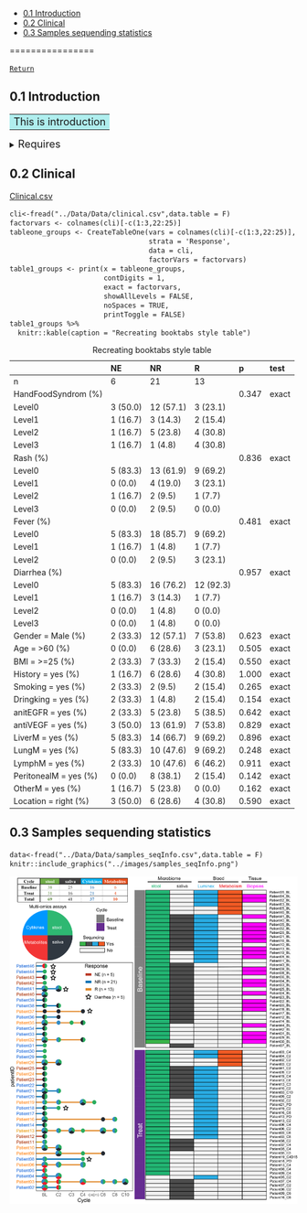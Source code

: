 -   [0.1 Introduction](#introduction)
-   [0.2 Clinical](#clinical)
-   [0.3 Samples sequending statistics](#samples-sequending-statistics)

================

[`Return`](./)

0.1 Introduction
----------------

<table>
<tr>
<td bgcolor="#AFEEEE">
<font size=4>This is introduction</font>
</td>
</tr>
</table>
<details>
<summary>
<font size=4>Requires</font>
</summary>

    library(tidyverse)
    library(ggthemes)
    library(ggsci)
    library(ggpubr)
    library(survminer)
    library(survival)
    library(survivalROC)
    library(reshape2)
    library(data.table)
    library(ggExtra)
    library(cowplot)
    library(ComplexHeatmap)
    library(scico)
    library(colorspace)
    library(RColorBrewer)
    library(lubridate)
    library(tableone)
    library(kableExtra)
    source("../R_function/colors.R")
    source("../R_function/surv_plot.R")
    theme_set(theme_cowplot())
    "%ni%" <- Negate("%in%")
    options(stringsAsFactors = F)

</details>

0.2 Clinical
------------

<a href="../Data/Data/clinical.csv" target="csv">Clinical.csv</a>

    cli<-fread("../Data/Data/clinical.csv",data.table = F)
    factorvars <- colnames(cli)[-c(1:3,22:25)]
    tableone_groups <- CreateTableOne(vars = colnames(cli)[-c(1:3,22:25)],
                                      strata = 'Response',
                                      data = cli, 
                                      factorVars = factorvars)
    table1_groups <- print(x = tableone_groups, 
                           contDigits = 1,     
                           exact = factorvars, 
                           showAllLevels = FALSE, 
                           noSpaces = TRUE, 
                           printToggle = FALSE) 
    table1_groups %>%
      knitr::kable(caption = "Recreating booktabs style table") 

<table>
<caption>
Recreating booktabs style table
</caption>
<thead>
<tr>
<th style="text-align:left;">
</th>
<th style="text-align:left;">
NE
</th>
<th style="text-align:left;">
NR
</th>
<th style="text-align:left;">
R
</th>
<th style="text-align:left;">
p
</th>
<th style="text-align:left;">
test
</th>
</tr>
</thead>
<tbody>
<tr>
<td style="text-align:left;">
n
</td>
<td style="text-align:left;">
6
</td>
<td style="text-align:left;">
21
</td>
<td style="text-align:left;">
13
</td>
<td style="text-align:left;">
</td>
<td style="text-align:left;">
</td>
</tr>
<tr>
<td style="text-align:left;">
HandFoodSyndrom (%)
</td>
<td style="text-align:left;">
</td>
<td style="text-align:left;">
</td>
<td style="text-align:left;">
</td>
<td style="text-align:left;">
0.347
</td>
<td style="text-align:left;">
exact
</td>
</tr>
<tr>
<td style="text-align:left;">
Level0
</td>
<td style="text-align:left;">
3 (50.0)
</td>
<td style="text-align:left;">
12 (57.1)
</td>
<td style="text-align:left;">
3 (23.1)
</td>
<td style="text-align:left;">
</td>
<td style="text-align:left;">
</td>
</tr>
<tr>
<td style="text-align:left;">
Level1
</td>
<td style="text-align:left;">
1 (16.7)
</td>
<td style="text-align:left;">
3 (14.3)
</td>
<td style="text-align:left;">
2 (15.4)
</td>
<td style="text-align:left;">
</td>
<td style="text-align:left;">
</td>
</tr>
<tr>
<td style="text-align:left;">
Level2
</td>
<td style="text-align:left;">
1 (16.7)
</td>
<td style="text-align:left;">
5 (23.8)
</td>
<td style="text-align:left;">
4 (30.8)
</td>
<td style="text-align:left;">
</td>
<td style="text-align:left;">
</td>
</tr>
<tr>
<td style="text-align:left;">
Level3
</td>
<td style="text-align:left;">
1 (16.7)
</td>
<td style="text-align:left;">
1 (4.8)
</td>
<td style="text-align:left;">
4 (30.8)
</td>
<td style="text-align:left;">
</td>
<td style="text-align:left;">
</td>
</tr>
<tr>
<td style="text-align:left;">
Rash (%)
</td>
<td style="text-align:left;">
</td>
<td style="text-align:left;">
</td>
<td style="text-align:left;">
</td>
<td style="text-align:left;">
0.836
</td>
<td style="text-align:left;">
exact
</td>
</tr>
<tr>
<td style="text-align:left;">
Level0
</td>
<td style="text-align:left;">
5 (83.3)
</td>
<td style="text-align:left;">
13 (61.9)
</td>
<td style="text-align:left;">
9 (69.2)
</td>
<td style="text-align:left;">
</td>
<td style="text-align:left;">
</td>
</tr>
<tr>
<td style="text-align:left;">
Level1
</td>
<td style="text-align:left;">
0 (0.0)
</td>
<td style="text-align:left;">
4 (19.0)
</td>
<td style="text-align:left;">
3 (23.1)
</td>
<td style="text-align:left;">
</td>
<td style="text-align:left;">
</td>
</tr>
<tr>
<td style="text-align:left;">
Level2
</td>
<td style="text-align:left;">
1 (16.7)
</td>
<td style="text-align:left;">
2 (9.5)
</td>
<td style="text-align:left;">
1 (7.7)
</td>
<td style="text-align:left;">
</td>
<td style="text-align:left;">
</td>
</tr>
<tr>
<td style="text-align:left;">
Level3
</td>
<td style="text-align:left;">
0 (0.0)
</td>
<td style="text-align:left;">
2 (9.5)
</td>
<td style="text-align:left;">
0 (0.0)
</td>
<td style="text-align:left;">
</td>
<td style="text-align:left;">
</td>
</tr>
<tr>
<td style="text-align:left;">
Fever (%)
</td>
<td style="text-align:left;">
</td>
<td style="text-align:left;">
</td>
<td style="text-align:left;">
</td>
<td style="text-align:left;">
0.481
</td>
<td style="text-align:left;">
exact
</td>
</tr>
<tr>
<td style="text-align:left;">
Level0
</td>
<td style="text-align:left;">
5 (83.3)
</td>
<td style="text-align:left;">
18 (85.7)
</td>
<td style="text-align:left;">
9 (69.2)
</td>
<td style="text-align:left;">
</td>
<td style="text-align:left;">
</td>
</tr>
<tr>
<td style="text-align:left;">
Level1
</td>
<td style="text-align:left;">
1 (16.7)
</td>
<td style="text-align:left;">
1 (4.8)
</td>
<td style="text-align:left;">
1 (7.7)
</td>
<td style="text-align:left;">
</td>
<td style="text-align:left;">
</td>
</tr>
<tr>
<td style="text-align:left;">
Level2
</td>
<td style="text-align:left;">
0 (0.0)
</td>
<td style="text-align:left;">
2 (9.5)
</td>
<td style="text-align:left;">
3 (23.1)
</td>
<td style="text-align:left;">
</td>
<td style="text-align:left;">
</td>
</tr>
<tr>
<td style="text-align:left;">
Diarrhea (%)
</td>
<td style="text-align:left;">
</td>
<td style="text-align:left;">
</td>
<td style="text-align:left;">
</td>
<td style="text-align:left;">
0.957
</td>
<td style="text-align:left;">
exact
</td>
</tr>
<tr>
<td style="text-align:left;">
Level0
</td>
<td style="text-align:left;">
5 (83.3)
</td>
<td style="text-align:left;">
16 (76.2)
</td>
<td style="text-align:left;">
12 (92.3)
</td>
<td style="text-align:left;">
</td>
<td style="text-align:left;">
</td>
</tr>
<tr>
<td style="text-align:left;">
Level1
</td>
<td style="text-align:left;">
1 (16.7)
</td>
<td style="text-align:left;">
3 (14.3)
</td>
<td style="text-align:left;">
1 (7.7)
</td>
<td style="text-align:left;">
</td>
<td style="text-align:left;">
</td>
</tr>
<tr>
<td style="text-align:left;">
Level2
</td>
<td style="text-align:left;">
0 (0.0)
</td>
<td style="text-align:left;">
1 (4.8)
</td>
<td style="text-align:left;">
0 (0.0)
</td>
<td style="text-align:left;">
</td>
<td style="text-align:left;">
</td>
</tr>
<tr>
<td style="text-align:left;">
Level3
</td>
<td style="text-align:left;">
0 (0.0)
</td>
<td style="text-align:left;">
1 (4.8)
</td>
<td style="text-align:left;">
0 (0.0)
</td>
<td style="text-align:left;">
</td>
<td style="text-align:left;">
</td>
</tr>
<tr>
<td style="text-align:left;">
Gender = Male (%)
</td>
<td style="text-align:left;">
2 (33.3)
</td>
<td style="text-align:left;">
12 (57.1)
</td>
<td style="text-align:left;">
7 (53.8)
</td>
<td style="text-align:left;">
0.623
</td>
<td style="text-align:left;">
exact
</td>
</tr>
<tr>
<td style="text-align:left;">
Age = &gt;60 (%)
</td>
<td style="text-align:left;">
0 (0.0)
</td>
<td style="text-align:left;">
6 (28.6)
</td>
<td style="text-align:left;">
3 (23.1)
</td>
<td style="text-align:left;">
0.505
</td>
<td style="text-align:left;">
exact
</td>
</tr>
<tr>
<td style="text-align:left;">
BMI = &gt;=25 (%)
</td>
<td style="text-align:left;">
2 (33.3)
</td>
<td style="text-align:left;">
7 (33.3)
</td>
<td style="text-align:left;">
2 (15.4)
</td>
<td style="text-align:left;">
0.550
</td>
<td style="text-align:left;">
exact
</td>
</tr>
<tr>
<td style="text-align:left;">
History = yes (%)
</td>
<td style="text-align:left;">
1 (16.7)
</td>
<td style="text-align:left;">
6 (28.6)
</td>
<td style="text-align:left;">
4 (30.8)
</td>
<td style="text-align:left;">
1.000
</td>
<td style="text-align:left;">
exact
</td>
</tr>
<tr>
<td style="text-align:left;">
Smoking = yes (%)
</td>
<td style="text-align:left;">
2 (33.3)
</td>
<td style="text-align:left;">
2 (9.5)
</td>
<td style="text-align:left;">
2 (15.4)
</td>
<td style="text-align:left;">
0.265
</td>
<td style="text-align:left;">
exact
</td>
</tr>
<tr>
<td style="text-align:left;">
Dringking = yes (%)
</td>
<td style="text-align:left;">
2 (33.3)
</td>
<td style="text-align:left;">
1 (4.8)
</td>
<td style="text-align:left;">
2 (15.4)
</td>
<td style="text-align:left;">
0.154
</td>
<td style="text-align:left;">
exact
</td>
</tr>
<tr>
<td style="text-align:left;">
anitEGFR = yes (%)
</td>
<td style="text-align:left;">
2 (33.3)
</td>
<td style="text-align:left;">
5 (23.8)
</td>
<td style="text-align:left;">
5 (38.5)
</td>
<td style="text-align:left;">
0.642
</td>
<td style="text-align:left;">
exact
</td>
</tr>
<tr>
<td style="text-align:left;">
antiVEGF = yes (%)
</td>
<td style="text-align:left;">
3 (50.0)
</td>
<td style="text-align:left;">
13 (61.9)
</td>
<td style="text-align:left;">
7 (53.8)
</td>
<td style="text-align:left;">
0.829
</td>
<td style="text-align:left;">
exact
</td>
</tr>
<tr>
<td style="text-align:left;">
LiverM = yes (%)
</td>
<td style="text-align:left;">
5 (83.3)
</td>
<td style="text-align:left;">
14 (66.7)
</td>
<td style="text-align:left;">
9 (69.2)
</td>
<td style="text-align:left;">
0.896
</td>
<td style="text-align:left;">
exact
</td>
</tr>
<tr>
<td style="text-align:left;">
LungM = yes (%)
</td>
<td style="text-align:left;">
5 (83.3)
</td>
<td style="text-align:left;">
10 (47.6)
</td>
<td style="text-align:left;">
9 (69.2)
</td>
<td style="text-align:left;">
0.248
</td>
<td style="text-align:left;">
exact
</td>
</tr>
<tr>
<td style="text-align:left;">
LymphM = yes (%)
</td>
<td style="text-align:left;">
2 (33.3)
</td>
<td style="text-align:left;">
10 (47.6)
</td>
<td style="text-align:left;">
6 (46.2)
</td>
<td style="text-align:left;">
0.911
</td>
<td style="text-align:left;">
exact
</td>
</tr>
<tr>
<td style="text-align:left;">
PeritonealM = yes (%)
</td>
<td style="text-align:left;">
0 (0.0)
</td>
<td style="text-align:left;">
8 (38.1)
</td>
<td style="text-align:left;">
2 (15.4)
</td>
<td style="text-align:left;">
0.142
</td>
<td style="text-align:left;">
exact
</td>
</tr>
<tr>
<td style="text-align:left;">
OtherM = yes (%)
</td>
<td style="text-align:left;">
1 (16.7)
</td>
<td style="text-align:left;">
5 (23.8)
</td>
<td style="text-align:left;">
0 (0.0)
</td>
<td style="text-align:left;">
0.162
</td>
<td style="text-align:left;">
exact
</td>
</tr>
<tr>
<td style="text-align:left;">
Location = right (%)
</td>
<td style="text-align:left;">
3 (50.0)
</td>
<td style="text-align:left;">
6 (28.6)
</td>
<td style="text-align:left;">
4 (30.8)
</td>
<td style="text-align:left;">
0.590
</td>
<td style="text-align:left;">
exact
</td>
</tr>
</tbody>
</table>

0.3 Samples sequending statistics
---------------------------------

    data<-fread("../Data/Data/samples_seqInfo.csv",data.table = F)
    knitr::include_graphics("../images/samples_seqInfo.png")

<img src="../images/samples_seqInfo.png" width="519" style="display: block; margin: auto;" />
